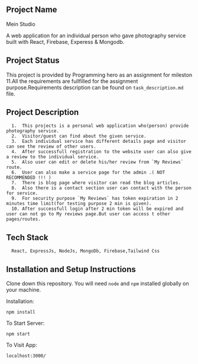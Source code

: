 ## Project Name

Mein Studio

A web application for an individual person who gave photography service built with React, Firebase, Experess & Mongodb.

## Project Status

This project is provided by Programming hero as an assignment for mileston 11.All the requirements are fullfilled for the assignment purpose.Requirements description can be found on `task_description.md` file.

## Project Description

      1.  This projects is a personal web application who(person) provide photography service.
      2.  Visitor/guest can find about the given service.
      3.  Each individual service has different details page and visitor can see the review of other users.
      4.  After successfull registration to the website user can also give a review to the individual service.
      5.  Also user can edit or delete his/her review from `My Reviews` route.
      6.  User can also make a service page for the admin .( NOT RECOMMENDED !!! )
      7.  There is blog page where visitor can read the blog articles.
      8.  Also there is a contact section user can contact with the person for service.
      9.  For security purpose `My Reviews` has token expiration in 2 minutes time limit(for testing purpose 2 min is given).
      10. After successfull login after 2 min token will be expired and user can not go to My reviews page.But user can access t other pages/routes.

## Tech Stack

      React, ExpressJs, NodeJs, MongoDb, Firebase,Tailwind Css

## Installation and Setup Instructions

Clone down this repository. You will need `node` and `npm` installed globally on your machine.

Installation:

`npm install`

To Start Server:

`npm start`

To Visit App:

`localhost:3000/`
